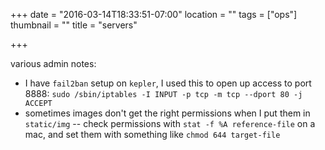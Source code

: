 +++
date = "2016-03-14T18:33:51-07:00"
location = ""
tags = ["ops"]
thumbnail = ""
title = "servers"

+++

various admin notes:

<!--more-->

* I have `fail2ban` setup on `kepler`, I used this to open up access to port 8888:
`sudo /sbin/iptables -I INPUT -p tcp -m tcp --dport 80 -j ACCEPT`
* sometimes images don't get the right permissions when I put them in `static/img` --
check permissions with `stat -f %A reference-file` on a mac,
and set them with something like `chmod 644 target-file`
